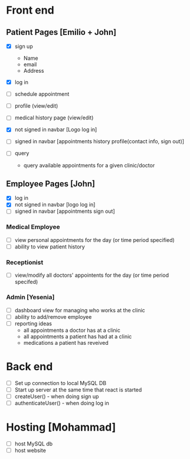 # Front end
## Patient Pages [Emilio + John]

- [X] sign up 
    - Name
    - email
    - Address

- [X] log in 
- [ ] schedule appointment
- [ ] profile (view/edit)
- [ ] medical history page (view/edit)
- [X] not signed in navbar [Logo    log in]
- [ ] signed in navbar [appointments    history    profile(contact info, sign out)]
- [ ] query
    - query available appointments for a given clinic/doctor
    
## Employee Pages [John]

- [X] log in
- [X] not signed in navbar [logo    log in]
- [ ] signed in navbar [appointments    sign out]

### Medical Employee

- [ ] view personal appointments for the day (or time period specified)
- [ ] ability to view patient history

### Receptionist

- [ ] view/modify all doctors' appointents for the day (or time period specifed) 

### Admin [Yesenia]

- [ ] dashboard view for managing who works at the clinic
- [ ] ability to add/remove employee
- [ ] reporting
    ideas
    - all appointments a doctor has at a clinic
    - all appointments a patient has had at a clinic
    - medications a patient has reveived 

# Back end

- [ ] Set up connection to local MySQL DB
- [ ] Start up server at the same time that react is started
- [ ] createUser() - when doing sign up
- [ ] authenticateUser() - when doing log in

# Hosting [Mohammad]

- [ ] host MySQL db
- [ ] host website
